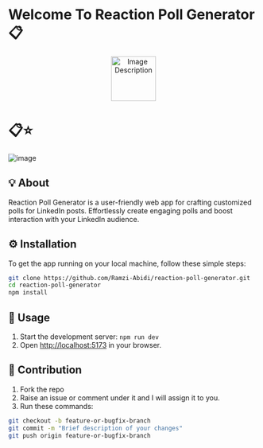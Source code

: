 # Welcome To Reaction Poll Generator 📋

<p align="center">
  <img src="https://github.com/Ramzi-Abidi/Pong/assets/69228547/72779f3c-32dc-4c27-814c-e9fbaad63582" width="90px" alt="Image Description">
</p>

# 📋⭐

![image](https://github.com/Ramzi-Abidi/reaction-poll-generator/assets/69228547/5dfa0da7-2cd0-4acd-a0df-94c9777495ed)

## 💡 About

Reaction Poll Generator is a user-friendly web app for crafting customized polls for LinkedIn posts. Effortlessly create engaging polls and boost interaction with your LinkedIn audience.

## ⚙️ Installation

To get the app running on your local machine, follow these simple steps:

```bash
git clone https://github.com/Ramzi-Abidi/reaction-poll-generator.git
cd reaction-poll-generator
npm install
```

## 🔄 Usage
1. Start the development server: `npm run dev`
2. Open [http://localhost:5173](http://localhost:5173) in your browser.

## 🤝 Contribution

1. Fork the repo
2. Raise an issue or comment under it and I will assign it to you.
3. Run these commands:
```bash
git checkout -b feature-or-bugfix-branch
git commit -m "Brief description of your changes"
git push origin feature-or-bugfix-branch 
```
